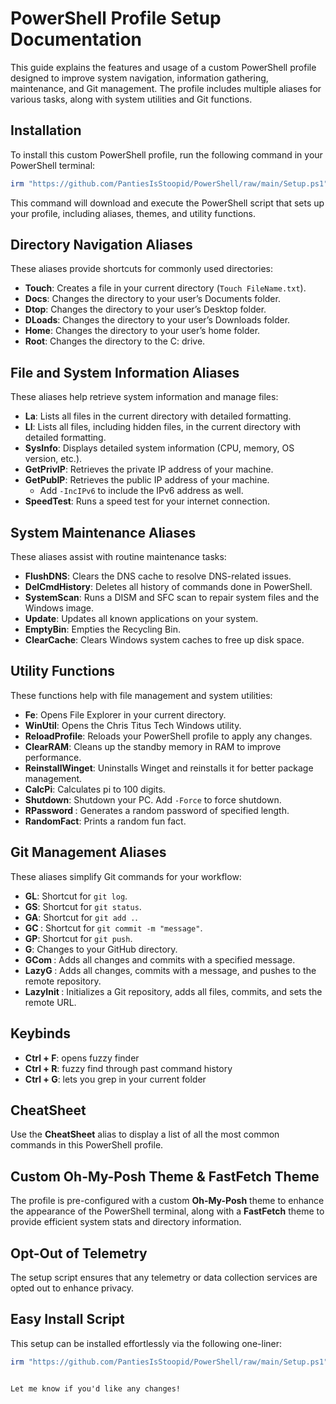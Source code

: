 # PowerShell Profile Setup Documentation

This guide explains the features and usage of a custom PowerShell profile designed to improve system navigation, information gathering, maintenance, and Git management. The profile includes multiple aliases for various tasks, along with system utilities and Git functions.

## Installation

To install this custom PowerShell profile, run the following command in your PowerShell terminal:

```powershell
irm "https://github.com/PantiesIsStoopid/PowerShell/raw/main/Setup.ps1" | iex
```

This command will download and execute the PowerShell script that sets up your profile, including aliases, themes, and utility functions.

## Directory Navigation Aliases

These aliases provide shortcuts for commonly used directories:

- **Touch**: Creates a file in your current directory (`Touch FileName.txt`).
- **Docs**: Changes the directory to your user’s Documents folder.
- **Dtop**: Changes the directory to your user’s Desktop folder.
- **DLoads**: Changes the directory to your user’s Downloads folder.
- **Home**: Changes the directory to your user’s home folder.
- **Root**: Changes the directory to the C: drive.

## File and System Information Aliases

These aliases help retrieve system information and manage files:

- **La**: Lists all files in the current directory with detailed formatting.
- **Ll**: Lists all files, including hidden files, in the current directory with detailed formatting.
- **SysInfo**: Displays detailed system information (CPU, memory, OS version, etc.).
- **GetPrivIP**: Retrieves the private IP address of your machine.
- **GetPubIP**: Retrieves the public IP address of your machine.
  - Add `-IncIPv6` to include the IPv6 address as well.
- **SpeedTest**: Runs a speed test for your internet connection.

## System Maintenance Aliases

These aliases assist with routine maintenance tasks:

- **FlushDNS**: Clears the DNS cache to resolve DNS-related issues.
- **DelCmdHistory**: Deletes all history of commands done in PowerShell.
- **SystemScan**: Runs a DISM and SFC scan to repair system files and the Windows image.
- **Update**: Updates all known applications on your system.
- **EmptyBin**: Empties the Recycling Bin.
- **ClearCache**: Clears Windows system caches to free up disk space.

## Utility Functions

These functions help with file management and system utilities:

- **Fe**: Opens File Explorer in your current directory.
- **WinUtil**: Opens the Chris Titus Tech Windows utility.
- **ReloadProfile**: Reloads your PowerShell profile to apply any changes.
- **ClearRAM**: Cleans up the standby memory in RAM to improve performance.
- **ReinstallWinget**: Uninstalls Winget and reinstalls it for better package management.
- **CalcPi**: Calculates pi to 100 digits.
- **Shutdown**: Shutdown your PC. Add `-Force` to force shutdown.
- **RPassword <Length>**: Generates a random password of specified length.
- **RandomFact**: Prints a random fun fact.

## Git Management Aliases

These aliases simplify Git commands for your workflow:

- **GL**: Shortcut for `git log`.
- **GS**: Shortcut for `git status`.
- **GA**: Shortcut for `git add .`.
- **GC <message>**: Shortcut for `git commit -m "message"`.
- **GP**: Shortcut for `git push`.
- **G**: Changes to your GitHub directory.
- **GCom <message>**: Adds all changes and commits with a specified message.
- **LazyG <message>**: Adds all changes, commits with a message, and pushes to the remote repository.
- **LazyInit <URL>**: Initializes a Git repository, adds all files, commits, and sets the remote URL.

## Keybinds

- **Ctrl + F**: opens fuzzy finder
- **Ctrl + R**: fuzzy find through past command history
- **Ctrl + G**: lets you grep in your current folder

## CheatSheet

Use the **CheatSheet** alias to display a list of all the most common commands in this PowerShell profile.

## Custom Oh-My-Posh Theme & FastFetch Theme

The profile is pre-configured with a custom **Oh-My-Posh** theme to enhance the appearance of the PowerShell terminal, along with a **FastFetch** theme to provide efficient system stats and directory information.

## Opt-Out of Telemetry

The setup script ensures that any telemetry or data collection services are opted out to enhance privacy.

## Easy Install Script

This setup can be installed effortlessly via the following one-liner:

```powershell
irm "https://github.com/PantiesIsStoopid/PowerShell/raw/main/Setup.ps1" | iex
```

```

Let me know if you'd like any changes!
```

